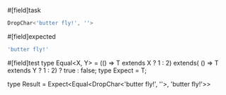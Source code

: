 #[field]task
```ts
DropChar<'butter fly!', ''>
```

#[field]expected
```ts
'butter fly!'
```

#[field]test
type Equal<X, Y> = (<T>() => T extends X ? 1 : 2) extends(
    <T>() => T extends Y ? 1 : 2) ? true : false;
type Expect<T extends true> = T;

type Result = Expect<Equal<DropChar<'butter fly!', ''>, 'butter fly!'>>